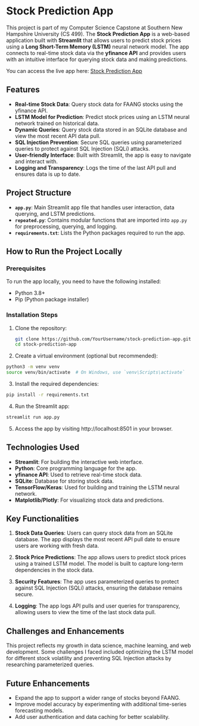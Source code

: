 # Stock Prediction App

This project is part of my Computer Science Capstone at Southern New Hampshire University (CS 499). The **Stock Prediction App** is a web-based application built with **Streamlit** that allows users to predict stock prices using a **Long Short-Term Memory (LSTM)** neural network model. The app connects to real-time stock data via the **yfinance API** and provides users with an intuitive interface for querying stock data and making predictions.

You can access the live app here: [Stock Prediction App](https://snhu-capstone-domenickd.streamlit.app/)

## Features
- **Real-time Stock Data**: Query stock data for FAANG stocks using the yfinance API.
- **LSTM Model for Prediction**: Predict stock prices using an LSTM neural network trained on historical data.
- **Dynamic Queries**: Query stock data stored in an SQLite database and view the most recent API data pull.
- **SQL Injection Prevention**: Secure SQL queries using parameterized queries to protect against SQL Injection (SQLi) attacks.
- **User-friendly Interface**: Built with Streamlit, the app is easy to navigate and interact with.
- **Logging and Transparency**: Logs the time of the last API pull and ensures data is up to date.

## Project Structure

- **`app.py`**: Main Streamlit app file that handles user interaction, data querying, and LSTM predictions.
- **`repeated.py`**: Contains modular functions that are imported into `app.py` for preprocessing, querying, and logging.
- **`requirements.txt`**: Lists the Python packages required to run the app.
  
## How to Run the Project Locally

### Prerequisites
To run the app locally, you need to have the following installed:
- Python 3.8+
- Pip (Python package installer)

### Installation Steps
1. Clone the repository:
   ```bash
   git clone https://github.com/YourUsername/stock-prediction-app.git
   cd stock-prediction-app
    ```
2. Create a virtual environment (optional but recommended):
```bash
python3 -m venv venv
source venv/bin/activate  # On Windows, use `venv\Scripts\activate`
```

3. Install the required dependencies:
```bash
pip install -r requirements.txt
```

4. Run the Streamlit app:
```bash
streamlit run app.py
```

5. Access the app by visiting http://localhost:8501 in your browser.

## Technologies Used
- **Streamlit**: For building the interactive web interface.
- **Python**: Core programming language for the app.
- **yfinance API**: Used to retrieve real-time stock data.
- **SQLite**: Database for storing stock data.
- **TensorFlow/Keras**: Used for building and training the LSTM neural network.
- **Matplotlib/Plotly**: For visualizing stock data and predictions.

## Key Functionalities
1. **Stock Data Queries**: Users can query stock data from an SQLite database. The app displays the most recent API pull date to ensure users are working with fresh data.
   
2. **Stock Price Predictions**: The app allows users to predict stock prices using a trained LSTM model. The model is built to capture long-term dependencies in the stock data.

3. **Security Features**: The app uses parameterized queries to protect against SQL Injection (SQLi) attacks, ensuring the database remains secure.

4. **Logging**: The app logs API pulls and user queries for transparency, allowing users to view the time of the last stock data pull.

## Challenges and Enhancements
This project reflects my growth in data science, machine learning, and web development. Some challenges I faced included optimizing the LSTM model for different stock volatility and preventing SQL Injection attacks by researching parameterized queries.

## Future Enhancements
- Expand the app to support a wider range of stocks beyond FAANG.
- Improve model accuracy by experimenting with additional time-series forecasting models.
- Add user authentication and data caching for better scalability.
